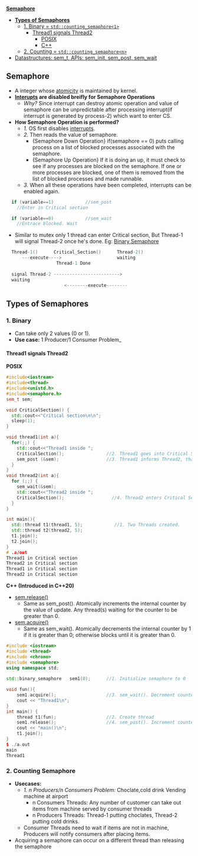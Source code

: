 **[Semaphore](sem)**
- **[Types of Semaphores](#t)**
  - [1. Binary = `std::counting_semaphore<1>`](#b)
    - [Thread1 signals Thread2](#t1st2)
      - [POSIX](#pos)
      - [C++](#cpp)
  - [2. Counting = `std::counting_semaphore<n>`](#coun)
- [Datastructures: sem_t, APIs: sem_init, sem_post, sem_wait](Datastructures_API.md)

<a name=sem></a>
## Semaphore
- A integer whose [atomicity](/Threads_Processes_IPC/Terms) is maintained by kernel.
- **[Interupts](/Operating_Systems/Linux/Kernel/Interrupts) are disabled breifly for Semaphore Operations**
  - *Why?* Since interrupt can destroy atomic operation and value of semaphore can be unpredictable after processing interrupt(if interrupt is generated by process-2) which want to enter CS.
- **How Semaphore Operation is performed?**
  - _1._ OS first disables [interrupts](/Operating_Systems/Linux/Kernel/Interrupts).
  - _2._ Then reads the value of semaphore. 
    - {Semaphore Down Operation} if(semaphore == 0) puts calling process on a list of blocked processes associated with the semaphore. 
    - {Semaphore Up Operation} If it is doing an up, it must check to see if any processes are blocked on the semaphore. If one or more processes are blocked, one of them is removed from the list of blocked processes and made runnable. 
  - _3._ When all these operations have been completed, interrupts can be enabled again.
```c
  if (variable==1)            //sem_post
    //Enter in Critical section 

  if (variable==0)            //sem_wait
    //Entrace blocked. Wait
```
- Similar to mutex only 1 thread can enter Critical section, But Thread-1 will signal Thread-2 once he's done. Eg: [Binary Semaphore](#t1st2)
```c
  Thread-1()      Critical_Section()      Thread-2()
      ---execute---->                     waiting
                   Thread-1 Done
                   
  signal Thread-2 ------------------------->
  waiting
                      <--------execute--------                  
```

<a name=t></a>
## Types of Semaphores
<a name=b></a>
### 1. Binary
- Can take only 2 values (0 or 1).
- **Use case:** 1 Producer/1 Consumer Problem_
<a name=t1st2></a>
#### Thread1 signals Thread2
<a name=pos></a>
**POSIX**
```c++
#include<iostream>
#include<thread>
#include<unistd.h>
#include<semaphore.h>
sem_t sem;

void CriticalSection() {
  std::cout<<"Critical section\n\n";
  sleep(1);
}

void thread1(int a){
  for(;;) {
    std::cout<<"Thread1 inside ";
    CriticalSection();                //2. Thread1 goes into Critical Section, does processing
    sem_post (&sem);                  //3. Thread1 informs Thread2, that Thread1 is out of Critical Section
  }
}
void thread2(int a){
  for (;;) {
    sem_wait(&sem);
    std::cout<<"Thread2 inside ";
    CriticalSection();                  //4. Thread2 enters Critical Section
  }
}

int main(){
  std::thread t1(thread1, 5);            //1. Two Threads created.
  std::thread t2(thread2, 5);
  t1.join();
  t2.join();
}
# .a/out
Thread1 in Critical section
Thread2 in Critical section
Thread1 in Critical section
Thread2 in Critical section
```

<a name=cpp></a>
**C++ (Introduced in C++20)**
<a name=rel></a>
- [sem.release()](https://en.cppreference.com/w/cpp/thread/counting_semaphore/release)
  - Same as sem_post(). Atomically increments the internal counter by the value of update. Any thread(s) waiting for the counter to be greater than 0.
<a name=acq></a>
- [sem.acquire()](https://en.cppreference.com/w/cpp/thread/counting_semaphore/acquire)
  - Same as sem_wait(). Atomically decrements the internal counter by 1 if it is greater than 0; otherwise blocks until it is greater than 0.
```cpp
#include <iostream>
#include <thread>
#include <chrono>
#include <semaphore>
using namespace std;
 
std::binary_semaphore 	sem1(0);      //1. Initialize semaphore to 0

void fun(){
    sem1.acquire();                   //3. sem_wait(). Decrement counter, Block if counter=0
    cout << "Thread1\n";
}
int main() {
    thread t1(fun);                   //2. Create thread
    sem1.release();                   //4. sem_post(). Increment counter, unblock waiting threads
    cout << "main()\n";
    t1.join();
}
$ ./a.out
main
Thread1
```

<a name=coun></a>
### 2. Counting Semaphore
- **Usecases:** 
  - _1. n Producers/n Consumers Problem:_ Choclate,cold drink Vending machine at airport
    - n Consumers Threads: Any number of customer can take out items from machine served by consumer threads
    - n Producers Threads: Thread-1 putting choclates, Thread-2 putting cold drinks.
  - Consumer Threads need to wait if items are not in machine, Producers will notify consumers after placing items.
- Acquiring a semaphore can occur on a different thread than releasing the semaphore
